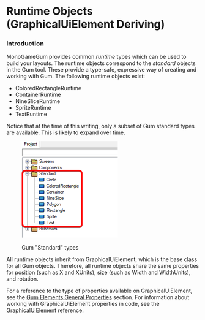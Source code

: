 # Runtime Objects (GraphicalUiElement Deriving)

### Introduction

MonoGameGum provides common _runtime_ types which can be used to build your layouts. The runtime objects correspond to the _standard_ objects in the Gum tool. These provide a type-safe, expressive way of creating and working with Gum. The following runtime objects exist:

* ColoredRectangleRuntime
* ContainerRuntime
* NineSliceRuntime
* SpriteRuntime
* TextRuntime

Notice that at the time of this writing, only a subset of Gum standard types are available. This is likely to expand over time.

<figure><img src="../../.gitbook/assets/image (4) (1) (1) (1) (1).png" alt=""><figcaption><p>Gum "Standard" types</p></figcaption></figure>

All runtime objects inherit from GraphicalUiElement, which is the base class for all Gum objects. Therefore, all runtime objects share the same properties for position (such as X and XUnits), size (such as Width and WidthUnits), and rotation.

For a reference to the type of properties available on GraphicalUiElement, see the [Gum Elements General Properties](../../gum-elements/general-properties/) section. For information about working with GraphicalUiElement properties in code, see the [GraphicalUiElement](../../gum-code-reference/graphicaluielement/) reference.
